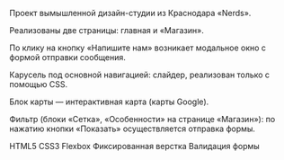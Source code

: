 Проект вымышленной дизайн-студии из Краснодара «Nerds».

Реализованы две страницы: главная и «Магазин». 

По клику на кнопку «Напишите нам» возникает модальное окно с формой отправки сообщения.

Карусель под основной навигацией: слайдер, реализован только с помощью CSS.

Блок карты — интерактивная карта (карты Google).

Фильтр (блоки «Сетка», «Особенности» на странице «Магазин»): по нажатию кнопки «Показать» осуществляется отправка формы.

HTML5   CSS3  Flexbox   Фиксированная верстка   Валидация формы 
